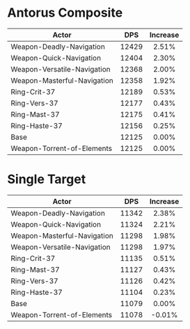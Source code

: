 # Antorus Composite
| Actor | DPS | Increase |
|---|:---:|:---:|
|Weapon-Deadly-Navigation|12429|2.51%|
|Weapon-Quick-Navigation|12404|2.30%|
|Weapon-Versatile-Navigation|12368|2.00%|
|Weapon-Masterful-Navigation|12358|1.92%|
|Ring-Crit-37|12189|0.53%|
|Ring-Vers-37|12177|0.43%|
|Ring-Mast-37|12175|0.41%|
|Ring-Haste-37|12156|0.25%|
|Base|12125|0.00%|
|Weapon-Torrent-of-Elements|12125|0.00%|

# Single Target
| Actor | DPS | Increase |
|---|:---:|:---:|
|Weapon-Deadly-Navigation|11342|2.38%|
|Weapon-Quick-Navigation|11324|2.21%|
|Weapon-Masterful-Navigation|11298|1.98%|
|Weapon-Versatile-Navigation|11298|1.97%|
|Ring-Crit-37|11135|0.51%|
|Ring-Mast-37|11127|0.43%|
|Ring-Vers-37|11126|0.42%|
|Ring-Haste-37|11104|0.23%|
|Base|11079|0.00%|
|Weapon-Torrent-of-Elements|11078|-0.01%|
